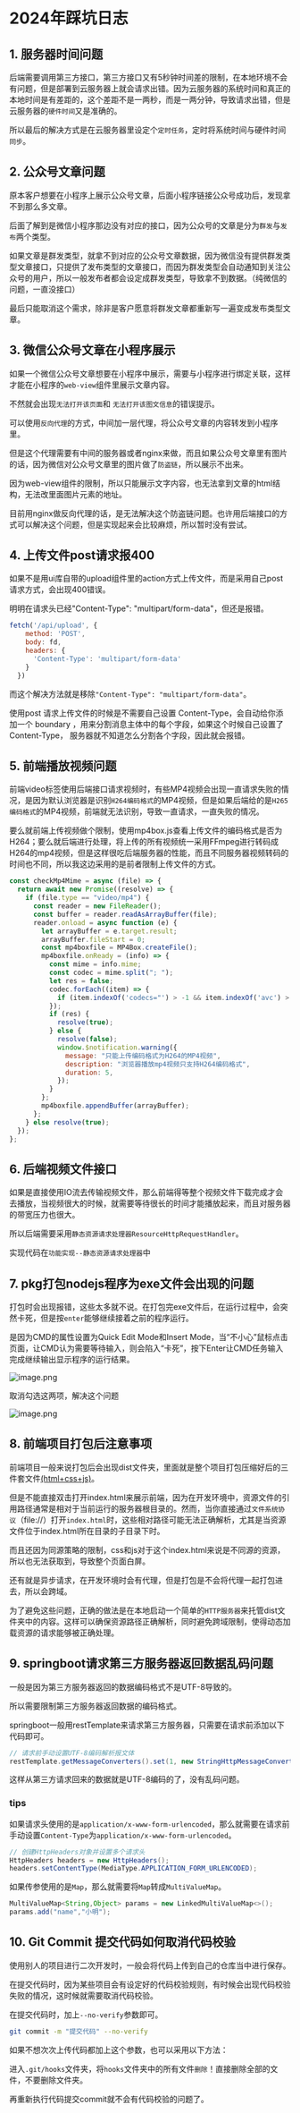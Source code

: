 # 2024年踩坑日志

## 1. 服务器时间问题
后端需要调用第三方接口，第三方接口又有5秒钟时间差的限制，在本地环境不会有问题，但是部署到云服务器上就会请求出错。因为云服务器的系统时间和真正的本地时间是有差距的，这个差距不是一两秒，而是一两分钟，导致请求出错，但是云服务器的`硬件时间`又是准确的。
    
所以最后的解决方式是在云服务器里设定个`定时任务`，定时将系统时间与硬件时间`同步`。

## 2. 公众号文章问题
原本客户想要在小程序上展示公众号文章，后面小程序链接公众号成功后，发现拿不到那么多文章。

后面了解到是微信小程序那边没有对应的接口，因为公众号的文章是分为`群发`与`发布`两个类型。

如果文章是群发类型，就拿不到对应的公众号文章数据，因为微信没有提供群发类型文章接口，只提供了发布类型的文章接口，而因为群发类型会自动通知到关注公众号的用户，所以一般发布者都会设定成群发类型，导致拿不到数据。（纯微信的问题，一直没接口）

最后只能取消这个需求，除非是客户愿意将群发文章都重新写一遍变成发布类型文章。

## 3. 微信公众号文章在小程序展示

如果一个微信公众号文章想要在小程序中展示，需要与小程序进行绑定关联，这样才能在小程序的`web-view`组件里展示文章内容。

不然就会出现`无法打开该页面`和 `无法打开该图文信息`的错误提示。

可以使用`反向代理`的方式，中间加一层代理，将公众号文章的内容转发到小程序里。

但是这个代理需要有中间的服务器或者nginx来做，而且如果公众号文章里有图片的话，因为微信对公众号文章里的图片做了`防盗链`，所以展示不出来。

因为web-view组件的限制，所以只能展示文字内容，也无法拿到文章的html结构，无法改里面图片元素的地址。

目前用nginx做反向代理的话，是无法解决这个防盗链问题。也许用后端接口的方式可以解决这个问题，但是实现起来会比较麻烦，所以暂时没有尝试。


## 4. 上传文件post请求报400
如果不是用ui库自带的upload组件里的action方式上传文件，而是采用自己post请求方式，会出现400错误。

明明在请求头已经"Content-Type": "multipart/form-data"，但还是报错。
```javascript
fetch('/api/upload', {
    method: 'POST',
    body: fd,
    headers: {
      'Content-Type': 'multipart/form-data'
    }
  })
```
而这个解决方法就是移除`"Content-Type": "multipart/form-data"`。

使用post 请求上传文件的时候是不需要自己设置 Content-Type，会自动给你添加一个 boundary ，用来分割消息主体中的每个字段，如果这个时候自己设置了 Content-Type， 服务器就不知道怎么分割各个字段，因此就会报错。

## 5. 前端播放视频问题
前端video标签使用后端接口请求视频时，有些MP4视频会出现一直请求失败的情况，是因为默认浏览器是识别`H264编码格式`的MP4视频，但是如果后端给的是`H265编码格式`的MP4视频，前端就无法识别，导致一直请求，一直失败的情况。

要么就前端上传视频做个限制，使用mp4box.js查看上传文件的编码格式是否为H264；要么就后端进行处理，将上传的所有视频统一采用FFmpeg进行转码成H264的mp4视频，但是这样很吃后端服务器的性能，而且不同服务器视频转码的时间也不同，所以我这边采用的是前者限制上传文件的方式。
```javascript
const checkMp4Mime = async (file) => {
  return await new Promise((resolve) => {
    if (file.type == "video/mp4") {
      const reader = new FileReader();
      const buffer = reader.readAsArrayBuffer(file);
      reader.onload = async function (e) {
        let arrayBuffer = e.target.result;
        arrayBuffer.fileStart = 0;
        const mp4boxfile = MP4Box.createFile();
        mp4boxfile.onReady = (info) => {
          const mime = info.mime;
          const codec = mime.split("; ");
          let res = false;
          codec.forEach((item) => {
            if (item.indexOf('codecs="') > -1 && item.indexOf('avc') > -1) res = true;
          });
          if (res) {
            resolve(true);
          } else {
            resolve(false);
            window.$notification.warning({
              message: "只能上传编码格式为H264的MP4视频",
              description: "浏览器播放mp4视频只支持H264编码格式",
              duration: 5,
            });
          }
        };
        mp4boxfile.appendBuffer(arrayBuffer);
      };
    } else resolve(true);
  });
};
```

## 6. 后端视频文件接口
如果是直接使用IO流去传输视频文件，那么前端得等整个视频文件下载完成才会去播放，当视频很大的时候，就需要等待很长的时间才能播放起来，而且对服务器的带宽压力也很大。

所以后端需要采用`静态资源请求处理器ResourceHttpRequestHandler`。

实现代码在`功能实现--静态资源请求处理器`中



## 7. pkg打包nodejs程序为exe文件会出现的问题

打包时会出现报错，这些太多就不说。在打包完exe文件后，在运行过程中，会突然卡死，但是按`enter`能够继续接着之前的程序运行。

是因为CMD的属性设置为Quick Edit Mode和Insert Mode，当“不小心”鼠标点击页面，让CMD认为需要等待输入，则会陷入“卡死”，按下Enter让CMD任务输入完成继续输出显示程序的运行结果。

![image.png](https://s2.loli.net/2024/10/10/HoF4ZlquaGCeWQJ.png)

取消勾选这两项，解决这个问题

![image.png](https://s2.loli.net/2024/10/10/EUXWQ3LdaZB4o5K.png)


## 8. 前端项目打包后注意事项

前端项目一般来说打包后会出现dist文件夹，里面就是整个项目打包压缩好后的三件套文件<u>(html+css+js)</u>。

但是不能直接双击打开index.html来展示前端，因为在开发环境中，资源文件的引用路径通常是相对于当前运行的服务器根目录的。然而，当你直接通过`文件系统协议`（file://）打开`index.html`时，这些相对路径可能无法正确解析，尤其是当资源文件位于index.html所在目录的子目录下时。

而且还因为同源策略的限制，css和js对于这个index.html来说是不同源的资源，所以也无法获取到，导致整个页面白屏。

还有就是异步请求，在开发环境时会有代理，但是打包是不会将代理一起打包进去，所以会跨域。

为了避免这些问题，正确的做法是在本地启动一个简单的`HTTP服务器`来托管dist文件夹中的内容。这样可以确保资源路径正确解析，同时避免跨域限制，使得动态加载资源的请求能够被正确处理。

## 9. springboot请求第三方服务器返回数据乱码问题

一般是因为第三方服务器返回的数据编码格式不是UTF-8导致的。

所以需要限制第三方服务器返回数据的编码格式。

springboot一般用restTemplate来请求第三方服务器，只需要在请求前添加以下代码即可。

```java
// 请求前手动设置UTF-8编码解析报文体
restTemplate.getMessageConverters().set(1, new StringHttpMessageConverter(StandardCharsets.UTF_8));
```
这样从第三方请求回来的数据就是UTF-8编码的了，没有乱码问题。

### tips

如果请求头使用的是`application/x-www-form-urlencoded`，那么就需要在请求前手动设置`Content-Type`为`application/x-www-form-urlencoded`。
```java
// 创建HttpHeaders对象并设置多个请求头
HttpHeaders headers = new HttpHeaders();
headers.setContentType(MediaType.APPLICATION_FORM_URLENCODED);
```
如果传参使用的是`Map`，那么就需要将`Map`转成`MultiValueMap`。
```java
MultiValueMap<String,Object> params = new LinkedMultiValueMap<>();
params.add("name","小明");
```


## 10. Git Commit 提交代码如何取消代码校验

使用别人的项目进行二次开发时，一般会将代码上传到自己的仓库当中进行保存。

在提交代码时，因为某些项目会有设定好的代码校验规则，有时候会出现代码校验失败的情况，这时候就需要取消代码校验。

在提交代码时，加上`--no-verify`参数即可。
```bash
git commit -m "提交代码" --no-verify
```

如果不想次次上传代码都加上这个参数，也可以采用以下方法：

进入`.git/hooks`文件夹，将`hooks`文件夹中的所有文件`删除`！直接删除全部的文件，不要删除文件夹。

再重新执行代码提交commit就不会有代码校验的问题了。